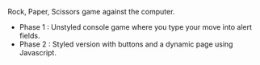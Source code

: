 Rock, Paper, Scissors game against the computer.

- Phase 1 : Unstyled console game where you type your move into alert fields.
- Phase 2 : Styled version with buttons and a dynamic page using Javascript.

